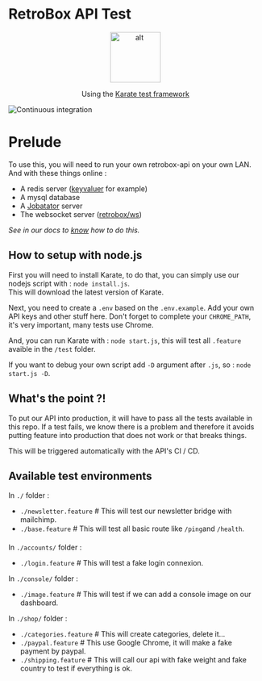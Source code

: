 # RetroBox API Test

<center>
<img src="https://raw.githubusercontent.com/intuit/karate/master/karate-core/src/main/resources/karate-logo.svg?sanitize=true" alt="alt" width="100"> 
<p>Using the <a href="https://github.com/intuit/karate">Karate test framework</a></p>
</center>

![Continuous integration](https://github.com/retrobox/api-test/workflows/Continuous%20integration/badge.svg)

# Prelude

To use this, you will need to run your own retrobox-api on your own LAN.  
And with these things online :
- A redis server ([keyvaluer](https://github.com/lefuturiste/keyvaluer) for example)
- A mysql database
- A [Jobatator](https://github.com/lefuturiste/jobatator) server 
- The websocket server ([retrobox/ws](https://github.com/retrobox/websocket-server))

*See in our docs to [know](https://github.com/thingmill/docs) how to do this.*

## How to setup with node.js

First you will need to install Karate, to do that, you can simply use our nodejs script with : `node install.js`.   
This will download the latest version of Karate.

Next, you need to create a `.env` based on the `.env.example`. Add your own API keys and other stuff here.
Don't forget to complete your `CHROME_PATH`, it's very important, many tests use Chrome.

And, you can run Karate with :
`node start.js`, this will test all `.feature` avaible in the `/test` folder.

If you want to debug your own script add `-D` argument after `.js`, so : `node start.js -D`.

## What's the point ?!

To put our API into production, it will have to pass all the tests available in this repo. If a test fails, we know there is a problem and therefore it avoids putting feature into production that does not work or that breaks things.

This will be triggered automatically with the API's CI / CD.

## Available test environments

In `./` folder :

- `./newsletter.feature` # This will test our newsletter bridge with mailchimp.  
- `./base.feature` # This will test all basic route like `/ping`and `/health`.  

In `./accounts/` folder :

- `./login.feature` # This will test a fake login connexion.  

In `./console/` folder :

- `./image.feature` #  This will test if we can add a console image on our dashboard.  

In `./shop/` folder :

- `./categories.feature` # This will create categories, delete it...  
- `./paypal.feature` # This use Google Chrome, it will make a fake payment by paypal.  
- `./shipping.feature` # This will call our api with fake weight and fake country to test if everything is ok.  